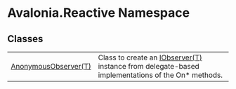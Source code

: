 # Avalonia.Reactive Namespace






## Classes
<table>
<tr>
<td><a href="T_Avalonia_Reactive_AnonymousObserver_1">AnonymousObserver(T)</a></td>
<td>Class to create an <a href="https://learn.microsoft.com/dotnet/api/system.iobserver-1" target="_blank" rel="noopener noreferrer">IObserver(T)</a> instance from delegate-based implementations of the On* methods.</td>
</tr>
</table>
